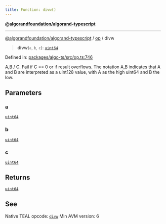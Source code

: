```yaml
---
title: Function: divw()
---
```


[**@algorandfoundation/algorand-typescript**](../../README)

***

[@algorandfoundation/algorand-typescript](../../README) / [op](../README) / divw



> **divw**(`a`, `b`, `c`): [`uint64`](../../index/type-aliases/uint64)

Defined in: [packages/algo-ts/src/op.ts:746](https://github.com/algorandfoundation/puya-ts/blob/main/packages/algo-ts/src/op.ts#L746)

A,B / C. Fail if C == 0 or if result overflows.
The notation A,B indicates that A and B are interpreted as a uint128 value, with A as the high uint64 and B the low.

## Parameters

### a

[`uint64`](../../index/type-aliases/uint64)

### b

[`uint64`](../../index/type-aliases/uint64)

### c

[`uint64`](../../index/type-aliases/uint64)

## Returns

[`uint64`](../../index/type-aliases/uint64)

## See

Native TEAL opcode: [`divw`](https://developer.algorand.org/docs/get-details/dapps/avm/teal/opcodes/v10/#divw)
Min AVM version: 6